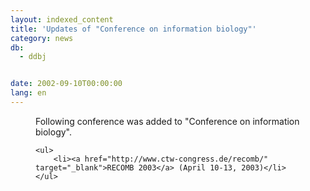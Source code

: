 ```yaml
---
layout: indexed_content
title: 'Updates of "Conference on information biology"'
category: news
db:
  - ddbj


date: 2002-09-10T00:00:00
lang: en
---
```


<dd>Following conference was added to "Conference on information biology".

    <ul>
        <li><a href="http://www.ctw-congress.de/recomb/" target="_blank">RECOMB 2003</a> (April 10-13, 2003)</li>
    </ul>
</dd>
